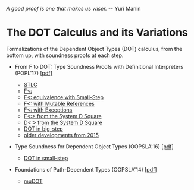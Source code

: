 _A good proof is one that makes us wiser._ -- Yuri Manin

The DOT Calculus and its Variations
===================================

Formalizations of the Dependent Object Types (DOT) calculus, from the bottom up, with soundness proofs at each step.

- From F to DOT: Type Soundness Proofs with Definitional Interpreters (POPL'17) [[pdf]](https://www.cs.purdue.edu/homes/rompf/papers/amin-popl17a.pdf)
  - [STLC](http://sound-big-step-stlc.namin.net)
  - [F<:](http://sound-big-step-fsub.namin.net)
  - [F<: equivalence with Small-Step](./big/fsub_equiv.v)
  - [F<: with Mutable References](http://sound-big-step-mut.namin.net)
  - [F<: with Exceptions](http://sound-big-step-exceptions.namin.net)
  - [F<:> from the System D Square](http://sound-big-step-fsubsup.namin.net)
  - [D<:> from the System D Square](http://sound-big-step-dsubsup.namin.net)
  - [DOT in big-step](http://sound-big-step-dot.namin.net)
  - [older developments from 2015](./dev2015)

- Type Soundness for Dependent Object Types (OOPSLA'16) [[pdf]](http://lampwww.epfl.ch/~amin/dot/soundness_oopsla16.pdf)
  - [DOT in small-step](./oopsla16)

- Foundations of Path-Dependent Types (OOPSLA'14) [[pdf]](http://lampwww.epfl.ch/~amin/dot/fpdt.pdf)
  - [muDOT](./oopsla/dot.elf)
